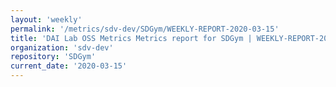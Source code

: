 ```yaml
---
layout: 'weekly'
permalink: '/metrics/sdv-dev/SDGym/WEEKLY-REPORT-2020-03-15'
title: 'DAI Lab OSS Metrics Metrics report for SDGym | WEEKLY-REPORT-2020-03-15'
organization: 'sdv-dev'
repository: 'SDGym'
current_date: '2020-03-15'
---
```


